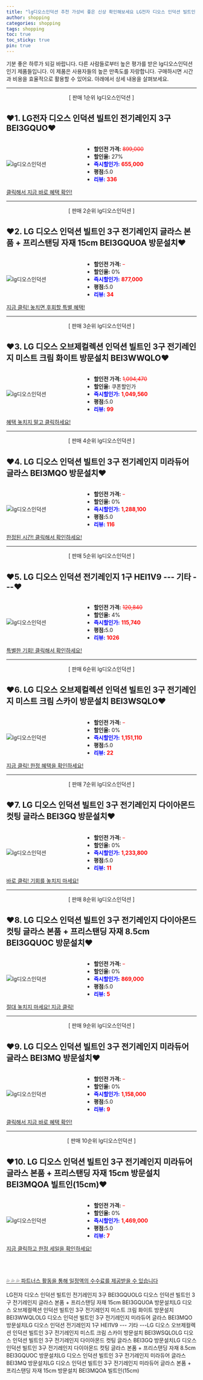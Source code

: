 ```yaml
---
title: "lg디오스인덕션 추천 가성비 좋은 신상 확인해보세요 LG전자 디오스 인덕션 빌트인 전기레인지"
author: shopping
categories: shopping
tags: shopping
toc: true
toc_sticky: true
pin: true
---
```

기분 좋은 하루가 되길 바랍니다. 다른 사람들로부터 높은 평가를 받은 lg디오스인덕션 인기 제품들입니다. 이 제품은 사용자들의 높은 만족도를 자랑합니다. 구매하시면 시간과 비용을 효율적으로 활용할 수 있어요. 아래에서 상세 내용을 살펴보세요.

---
<p class="toplist" style="margin: 0 auto; display: block; width: fit-content;">[ 판매 1순위 lg디오스인덕션 ]</p>

<h2><strong>❤️1. LG전자 디오스 인덕션 빌트인 전기레인지 3구 BEI3GQUO❤️</strong></h2>

<div style="display: flex; align-items: center;">
    <div style="flex: 0.4;">
        <img src="https://thumbnail6.coupangcdn.com/thumbnails/remote/230x230ex/image/vendor_inventory/b2fe/500786d48255e199e3cde20a61d3c2fc6e51c74be0df253593714338bcbe.jpg" alt="lg디오스인덕션" style="max-width: 100%;">
    </div>
    <div style="flex: 0.6; margin-left: 10px;">
        <ul>
            <li><strong>할인전 가격:</strong> <del style="color: red;">899,000</del></li>
            <li><strong>할인율:</strong> 27%</li>
            <li><span style='color:blue'><strong>즉시할인가:</strong></span> <span style='color:red'><strong>655,000</strong></span></li>
            <li><strong>평점:</strong>5.0</li>
            <li><span style='color:blue'><strong>리뷰:</strong></span> <span style='color:red'><strong>336</strong></span></li>
        </ul>
    </div>
</div>
<div class="center">
    <a href="https://William4Davisa.github.io?lptag=AF9450613&subid=githubio&pageKey=7213999051&traceid=V0-153&itemId=18241563648&vendorItemId=90765117998" class="myButton">
        클릭해서 지금 바로 혜택 확인!
    </a>
</div>


---
<p class="toplist" style="margin: 0 auto; display: block; width: fit-content;">[ 판매 2순위 lg디오스인덕션 ]</p>

<h2><strong>❤️2. LG 디오스 인덕션 빌트인 3구 전기레인지 글라스 본품 + 프리스탠딩 자재 15cm BEI3GQUOA 방문설치❤️</strong></h2>

<div style="display: flex; align-items: center;">
    <div style="flex: 0.4;">
        <img src="https://thumbnail8.coupangcdn.com/thumbnails/remote/230x230ex/image/vendor_inventory/337b/4f8830020297b04667f569864932bad1c1504771cc9adedb51250b8c030a.jpg" alt="lg디오스인덕션" style="max-width: 100%;">
    </div>
    <div style="flex: 0.6; margin-left: 10px;">
        <ul>
            <li><strong>할인전 가격:</strong> <del style="color: red;">-</del></li>
            <li><strong>할인율:</strong> 0%</li>
            <li><span style='color:blue'><strong>즉시할인가:</strong></span> <span style='color:red'><strong>877,000</strong></span></li>
            <li><strong>평점:</strong>5.0</li>
            <li><span style='color:blue'><strong>리뷰:</strong></span> <span style='color:red'><strong>34</strong></span></li>
        </ul>
    </div>
</div>
<div class="center">
    <a href="https://William4Davisa.github.io?lptag=AF9450613&subid=githubio&pageKey=7209567256&traceid=V0-153&itemId=18241508358&vendorItemId=88689685732" class="myButton">
        지금 클릭! 놓치면 후회할 특별 혜택!
    </a>
</div>


---
<p class="toplist" style="margin: 0 auto; display: block; width: fit-content;">[ 판매 3순위 lg디오스인덕션 ]</p>

<h2><strong>❤️3. LG 디오스 오브제컬렉션 인덕션 빌트인 3구 전기레인지 미스트 크림 화이트 방문설치 BEI3WWQLO❤️</strong></h2>

<div style="display: flex; align-items: center;">
    <div style="flex: 0.4;">
        <img src="https://thumbnail9.coupangcdn.com/thumbnails/remote/230x230ex/image/retail/images/795946836429716-3916488d-1043-4ea1-99c2-f524275de0f9.jpg" alt="lg디오스인덕션" style="max-width: 100%;">
    </div>
    <div style="flex: 0.6; margin-left: 10px;">
        <ul>
            <li><strong>할인전 가격:</strong> <del style="color: red;">1,094,470</del></li>
            <li><strong>할인율:</strong> 쿠폰할인가</li>
            <li><span style='color:blue'><strong>즉시할인가:</strong></span> <span style='color:red'><strong>1,049,560</strong></span></li>
            <li><strong>평점:</strong>5.0</li>
            <li><span style='color:blue'><strong>리뷰:</strong></span> <span style='color:red'><strong>99</strong></span></li>
        </ul>
    </div>
</div>
<div class="center">
    <a href="https://William4Davisa.github.io?lptag=AF9450613&subid=githubio&pageKey=7388481970&traceid=V0-153&itemId=19097687867&vendorItemId=86218445848" class="myButton">
        혜택 놓치지 말고 클릭하세요!
    </a>
</div>


---
<p class="toplist" style="margin: 0 auto; display: block; width: fit-content;">[ 판매 4순위 lg디오스인덕션 ]</p>

<h2><strong>❤️4. LG 디오스 인덕션 빌트인 3구 전기레인지 미라듀어 글라스 BEI3MQO 방문설치❤️</strong></h2>

<div style="display: flex; align-items: center;">
    <div style="flex: 0.4;">
        <img src="https://thumbnail8.coupangcdn.com/thumbnails/remote/230x230ex/image/vendor_inventory/0a00/56b4b6619b181d5cd46381e12db902cb1693968f13beb574ee0b828f82e2.jpg" alt="lg디오스인덕션" style="max-width: 100%;">
    </div>
    <div style="flex: 0.6; margin-left: 10px;">
        <ul>
            <li><strong>할인전 가격:</strong> <del style="color: red;">-</del></li>
            <li><strong>할인율:</strong> 0%</li>
            <li><span style='color:blue'><strong>즉시할인가:</strong></span> <span style='color:red'><strong>1,288,100</strong></span></li>
            <li><strong>평점:</strong>5.0</li>
            <li><span style='color:blue'><strong>리뷰:</strong></span> <span style='color:red'><strong>116</strong></span></li>
        </ul>
    </div>
</div>
<div class="center">
    <a href="https://William4Davisa.github.io?lptag=AF9450613&subid=githubio&pageKey=7755592691&traceid=V0-153&itemId=20902039743&vendorItemId=87122636154" class="myButton">
        한정된 시간! 클릭해서 확인하세요!
    </a>
</div>


---
<p class="toplist" style="margin: 0 auto; display: block; width: fit-content;">[ 판매 5순위 lg디오스인덕션 ]</p>

<h2><strong>❤️5. LG 디오스 인덕션 전기레인지 1구 HEI1V9 --- 기타 ---❤️</strong></h2>

<div style="display: flex; align-items: center;">
    <div style="flex: 0.4;">
        <img src="https://thumbnail6.coupangcdn.com/thumbnails/remote/230x230ex/image/retail/images/6506483058179-fc45507f-23df-4488-be36-d84d64afe1e9.jpg" alt="lg디오스인덕션" style="max-width: 100%;">
    </div>
    <div style="flex: 0.6; margin-left: 10px;">
        <ul>
            <li><strong>할인전 가격:</strong> <del style="color: red;">120,840</del></li>
            <li><strong>할인율:</strong> 4%</li>
            <li><span style='color:blue'><strong>즉시할인가:</strong></span> <span style='color:red'><strong>115,740</strong></span></li>
            <li><strong>평점:</strong>5.0</li>
            <li><span style='color:blue'><strong>리뷰:</strong></span> <span style='color:red'><strong>1026</strong></span></li>
        </ul>
    </div>
</div>
<div class="center">
    <a href="https://William4Davisa.github.io?lptag=AF9450613&subid=githubio&pageKey=178624888&traceid=V0-153&itemId=511365822&vendorItemId=4313734685" class="myButton">
        특별한 기회! 클릭해서 확인하세요!
    </a>
</div>


---
<p class="toplist" style="margin: 0 auto; display: block; width: fit-content;">[ 판매 6순위 lg디오스인덕션 ]</p>

<h2><strong>❤️6. LG 디오스 오브제컬렉션 인덕션 빌트인 3구 전기레인지 미스트 크림 스카이 방문설치 BEI3WSQLO❤️</strong></h2>

<div style="display: flex; align-items: center;">
    <div style="flex: 0.4;">
        <img src="https://thumbnail10.coupangcdn.com/thumbnails/remote/230x230ex/image/vendor_inventory/dd87/cb634146ede38c2ba9d2a56fad3399cb7f07e98429d0a6b0ce149f0a3d24.jpg" alt="lg디오스인덕션" style="max-width: 100%;">
    </div>
    <div style="flex: 0.6; margin-left: 10px;">
        <ul>
            <li><strong>할인전 가격:</strong> <del style="color: red;">-</del></li>
            <li><strong>할인율:</strong> 0%</li>
            <li><span style='color:blue'><strong>즉시할인가:</strong></span> <span style='color:red'><strong>1,151,110</strong></span></li>
            <li><strong>평점:</strong>5.0</li>
            <li><span style='color:blue'><strong>리뷰:</strong></span> <span style='color:red'><strong>22</strong></span></li>
        </ul>
    </div>
</div>
<div class="center">
    <a href="https://William4Davisa.github.io?lptag=AF9450613&subid=githubio&pageKey=7709149232&traceid=V0-153&itemId=20660240433&vendorItemId=88173002840" class="myButton">
        지금 클릭! 한정 혜택을 확인하세요!
    </a>
</div>


---
<p class="toplist" style="margin: 0 auto; display: block; width: fit-content;">[ 판매 7순위 lg디오스인덕션 ]</p>

<h2><strong>❤️7. LG 디오스 인덕션 빌트인 3구 전기레인지 다이아몬드 컷팅 글라스 BEI3GQ 방문설치❤️</strong></h2>

<div style="display: flex; align-items: center;">
    <div style="flex: 0.4;">
        <img src="https://thumbnail9.coupangcdn.com/thumbnails/remote/230x230ex/image/vendor_inventory/cf5c/b0866e75587b08727d315c67c1cc81142502e81a5ad2bfcbefa28e985fa5.jpg" alt="lg디오스인덕션" style="max-width: 100%;">
    </div>
    <div style="flex: 0.6; margin-left: 10px;">
        <ul>
            <li><strong>할인전 가격:</strong> <del style="color: red;">-</del></li>
            <li><strong>할인율:</strong> 0%</li>
            <li><span style='color:blue'><strong>즉시할인가:</strong></span> <span style='color:red'><strong>1,233,800</strong></span></li>
            <li><strong>평점:</strong>5.0</li>
            <li><span style='color:blue'><strong>리뷰:</strong></span> <span style='color:red'><strong>11</strong></span></li>
        </ul>
    </div>
</div>
<div class="center">
    <a href="https://William4Davisa.github.io?lptag=AF9450613&subid=githubio&pageKey=7798085372&traceid=V0-153&itemId=21112933157&vendorItemId=85195490042" class="myButton">
        바로 클릭! 기회를 놓치지 마세요!
    </a>
</div>


---
<p class="toplist" style="margin: 0 auto; display: block; width: fit-content;">[ 판매 8순위 lg디오스인덕션 ]</p>

<h2><strong>❤️8. LG 디오스 인덕션 빌트인 3구 전기레인지 다이아몬드 컷팅 글라스 본품 + 프리스탠딩 자재 8.5cm BEI3GQUOC 방문설치❤️</strong></h2>

<div style="display: flex; align-items: center;">
    <div style="flex: 0.4;">
        <img src="https://thumbnail9.coupangcdn.com/thumbnails/remote/230x230ex/image/vendor_inventory/200c/2eecb3a2e099224bf45ab921f5ec1c0a09f22dc35a956e73cde6772ab561.jpg" alt="lg디오스인덕션" style="max-width: 100%;">
    </div>
    <div style="flex: 0.6; margin-left: 10px;">
        <ul>
            <li><strong>할인전 가격:</strong> <del style="color: red;">-</del></li>
            <li><strong>할인율:</strong> 0%</li>
            <li><span style='color:blue'><strong>즉시할인가:</strong></span> <span style='color:red'><strong>869,000</strong></span></li>
            <li><strong>평점:</strong>5.0</li>
            <li><span style='color:blue'><strong>리뷰:</strong></span> <span style='color:red'><strong>5</strong></span></li>
        </ul>
    </div>
</div>
<div class="center">
    <a href="https://William4Davisa.github.io?lptag=AF9450613&subid=githubio&pageKey=7225601183&traceid=V0-153&itemId=18321439047&vendorItemId=87135985422" class="myButton">
        절대 놓치지 마세요! 지금 클릭!
    </a>
</div>


---
<p class="toplist" style="margin: 0 auto; display: block; width: fit-content;">[ 판매 9순위 lg디오스인덕션 ]</p>

<h2><strong>❤️9. LG 디오스 인덕션 빌트인 3구 전기레인지 미라듀어 글라스 BEI3MQ 방문설치❤️</strong></h2>

<div style="display: flex; align-items: center;">
    <div style="flex: 0.4;">
        <img src="https://thumbnail7.coupangcdn.com/thumbnails/remote/230x230ex/image/vendor_inventory/a999/6ad0cc5227aae08c450597bdaad29af162dcf5fda4df76ccd91c20bce254.png" alt="lg디오스인덕션" style="max-width: 100%;">
    </div>
    <div style="flex: 0.6; margin-left: 10px;">
        <ul>
            <li><strong>할인전 가격:</strong> <del style="color: red;">-</del></li>
            <li><strong>할인율:</strong> 0%</li>
            <li><span style='color:blue'><strong>즉시할인가:</strong></span> <span style='color:red'><strong>1,158,000</strong></span></li>
            <li><strong>평점:</strong>5.0</li>
            <li><span style='color:blue'><strong>리뷰:</strong></span> <span style='color:red'><strong>9</strong></span></li>
        </ul>
    </div>
</div>
<div class="center">
    <a href="https://William4Davisa.github.io?lptag=AF9450613&subid=githubio&pageKey=7201137725&traceid=V0-153&itemId=18202884667&vendorItemId=88538445278" class="myButton">
        클릭해서 지금 바로 혜택 확인!
    </a>
</div>


---
<p class="toplist" style="margin: 0 auto; display: block; width: fit-content;">[ 판매 10순위 lg디오스인덕션 ]</p>

<h2><strong>❤️10. LG 디오스 인덕션 빌트인 3구 전기레인지 미라듀어 글라스 본품 + 프리스탠딩 자재 15cm 방문설치 BEI3MQOA 빌트인(15cm)❤️</strong></h2>

<div style="display: flex; align-items: center;">
    <div style="flex: 0.4;">
        <img src="https://thumbnail9.coupangcdn.com/thumbnails/remote/230x230ex/image/vendor_inventory/46f2/3565079356b8abff6e8e89a5c1b02ca636570ccfed032643801120928fb3.jpg" alt="lg디오스인덕션" style="max-width: 100%;">
    </div>
    <div style="flex: 0.6; margin-left: 10px;">
        <ul>
            <li><strong>할인전 가격:</strong> <del style="color: red;">-</del></li>
            <li><strong>할인율:</strong> 0%</li>
            <li><span style='color:blue'><strong>즉시할인가:</strong></span> <span style='color:red'><strong>1,469,000</strong></span></li>
            <li><strong>평점:</strong>5.0</li>
            <li><span style='color:blue'><strong>리뷰:</strong></span> <span style='color:red'><strong>7</strong></span></li>
        </ul>
    </div>
</div>
<div class="center">
    <a href="https://William4Davisa.github.io?lptag=AF9450613&subid=githubio&pageKey=7396025751&traceid=V0-153&itemId=19132254030&vendorItemId=88510796439" class="myButton">
        지금 클릭하고 한정 세일을 확인하세요!
    </a>
</div>

<br><br><br>[💦 💦 💦 파트너스 활동을 통해 일정액의 수수료를 제공받을 수 있습니다](https://link.coupang.com/a/bcpT2c)<br><br>LG전자 디오스 인덕션 빌트인 전기레인지 3구 BEI3GQUOLG 디오스 인덕션 빌트인 3구 전기레인지 글라스 본품 + 프리스탠딩 자재 15cm BEI3GQUOA 방문설치LG 디오스 오브제컬렉션 인덕션 빌트인 3구 전기레인지 미스트 크림 화이트 방문설치 BEI3WWQLOLG 디오스 인덕션 빌트인 3구 전기레인지 미라듀어 글라스 BEI3MQO 방문설치LG 디오스 인덕션 전기레인지 1구 HEI1V9 --- 기타 ---LG 디오스 오브제컬렉션 인덕션 빌트인 3구 전기레인지 미스트 크림 스카이 방문설치 BEI3WSQLOLG 디오스 인덕션 빌트인 3구 전기레인지 다이아몬드 컷팅 글라스 BEI3GQ 방문설치LG 디오스 인덕션 빌트인 3구 전기레인지 다이아몬드 컷팅 글라스 본품 + 프리스탠딩 자재 8.5cm BEI3GQUOC 방문설치LG 디오스 인덕션 빌트인 3구 전기레인지 미라듀어 글라스 BEI3MQ 방문설치LG 디오스 인덕션 빌트인 3구 전기레인지 미라듀어 글라스 본품 + 프리스탠딩 자재 15cm 방문설치 BEI3MQOA 빌트인(15cm)
